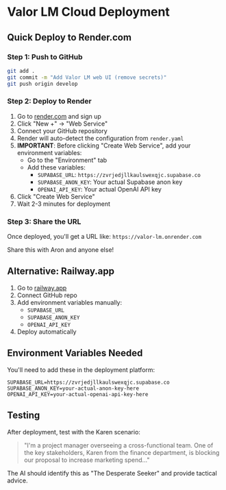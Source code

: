 # Valor LM Cloud Deployment

## Quick Deploy to Render.com

### Step 1: Push to GitHub
```bash
git add .
git commit -m "Add Valor LM web UI (remove secrets)"
git push origin develop
```

### Step 2: Deploy to Render
1. Go to [render.com](https://render.com) and sign up
2. Click "New +" → "Web Service"
3. Connect your GitHub repository
4. Render will auto-detect the configuration from `render.yaml`
5. **IMPORTANT**: Before clicking "Create Web Service", add your environment variables:
   - Go to the "Environment" tab
   - Add these variables:
     - `SUPABASE_URL`: `https://zvrjedjllkaulswexqjc.supabase.co`
     - `SUPABASE_ANON_KEY`: Your actual Supabase anon key
     - `OPENAI_API_KEY`: Your actual OpenAI API key
6. Click "Create Web Service"
7. Wait 2-3 minutes for deployment

### Step 3: Share the URL
Once deployed, you'll get a URL like: `https://valor-lm.onrender.com`

Share this with Aron and anyone else!

## Alternative: Railway.app
1. Go to [railway.app](https://railway.app)
2. Connect GitHub repo
3. Add environment variables manually:
   - `SUPABASE_URL`
   - `SUPABASE_ANON_KEY`
   - `OPENAI_API_KEY`
4. Deploy automatically

## Environment Variables Needed
You'll need to add these in the deployment platform:

```env
SUPABASE_URL=https://zvrjedjllkaulswexqjc.supabase.co
SUPABASE_ANON_KEY=your-actual-anon-key-here
OPENAI_API_KEY=your-actual-openai-api-key-here
```

## Testing
After deployment, test with the Karen scenario:
> "I'm a project manager overseeing a cross-functional team. One of the key stakeholders, Karen from the finance department, is blocking our proposal to increase marketing spend..."

The AI should identify this as "The Desperate Seeker" and provide tactical advice. 